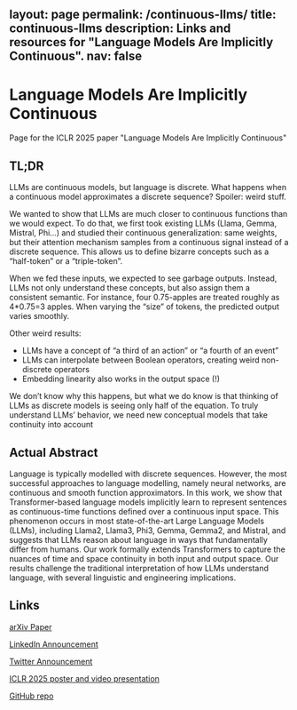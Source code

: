 layout: page
permalink: /continuous-llms/
title: continuous-llms
description: Links and resources for "Language Models Are Implicitly Continuous".
nav: false
---



# Language Models Are Implicitly Continuous

Page for the ICLR 2025 paper "Language Models Are Implicitly Continuous"

## TL;DR

LLMs are continuous models, but language is discrete. What happens when a continuous model approximates a discrete sequence? Spoiler: weird stuff.

We wanted to show that LLMs are much closer to continuous functions than we would expect. To do that, we first took existing LLMs (Llama, Gemma, Mistral, Phi…) and studied their continuous generalization: same weights, but their attention mechanism samples from a continuous signal instead of a discrete sequence.
This allows us to define bizarre concepts such as a “half-token” or a “triple-token”.

When we fed these inputs, we expected to see garbage outputs. Instead, LLMs not only understand these concepts, but also assign them a consistent semantic. For instance, four 0.75-apples are treated roughly as 4*0.75=3 apples. When varying the “size” of tokens, the predicted output varies smoothly.

Other weird results:
- LLMs have a concept of “a third of an action” or “a fourth of an event”
- LLMs can interpolate between Boolean operators, creating weird non-discrete operators
- Embedding linearity also works in the output space (!)

We don’t know why this happens, but what we do know is that thinking of LLMs as discrete models is seeing only half of the equation. To truly understand LLMs’ behavior, we need new conceptual models that take continuity into account

## Actual Abstract

Language is typically modelled with discrete sequences. However, the most successful approaches to language modelling, namely neural networks, are continuous and smooth function approximators. In this work, we show that Transformer-based language models implicitly learn to represent sentences as continuous-time functions defined over a continuous input space. This phenomenon occurs in most state-of-the-art Large Language Models (LLMs), including Llama2, Llama3, Phi3, Gemma, Gemma2, and Mistral, and suggests that LLMs reason about language in ways that fundamentally differ from humans. Our work formally extends Transformers to capture the nuances of time and space continuity in both input and output space. Our results challenge the traditional interpretation of how LLMs understand language, with several linguistic and engineering implications.

## Links

[arXiv Paper](https://arxiv.org/abs/2504.03933)

[LinkedIn Announcement](https://www.linkedin.com/feed/update/urn:li:activity:7315367010815631360/)

[Twitter Announcement](https://x.com/MarroSamuele/status/1909597362302878189)

[ICLR 2025 poster and video presentation](https://iclr.cc/virtual/2025/poster/29613)

[GitHub repo](https://github.com/samuelemarro/continuous-llm-experiments)
